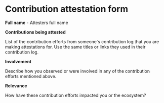 # Contribution attestation form

**Full name** - Attesters full name



**Contributions being attested**

List of the contribution efforts from someone's contribution log that you are making attestations for. Use the same titles or links they used in their contribution log.



**Involvement**

Describe how you observed or were involved in any of the contribution efforts mentioned above.



**Relevance**

How have these contribution efforts impacted you or the ecosystem?
